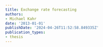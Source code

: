 ```yaml
---
title: Exchange rate forecasting
authors:
- Michael Kahr
date: '2013-01-01'
publishDate: '2024-04-26T11:52:58.849335Z'
publication_types:
- thesis
---
```

